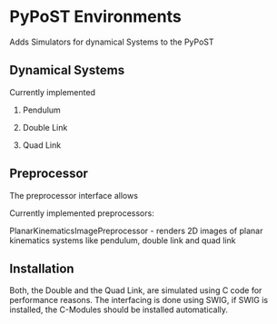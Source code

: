 # PyPoST Environments

Adds Simulators for dynamical Systems to the PyPoST

## Dynamical Systems

Currently implemented

1. Pendulum

2. Double Link

3. Quad Link

## Preprocessor 

The preprocessor interface allows 

Currently implemented preprocessors:

PlanarKinematicsImagePreprocessor - renders 2D images of planar kinematics systems like pendulum, double link and quad link

## Installation

Both, the Double and the Quad Link, are simulated using C code for performance reasons. The interfacing is done using SWIG, if SWIG is installed, the C-Modules should be installed automatically.